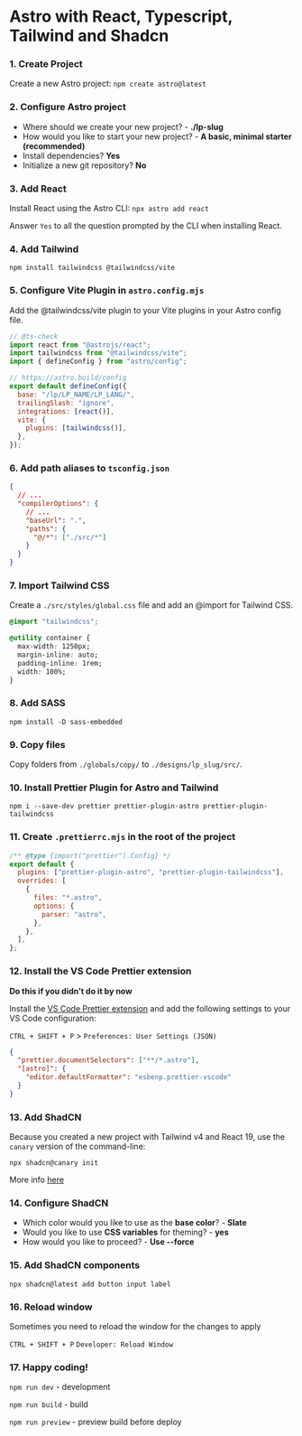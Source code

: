 # Astro with React, Typescript, Tailwind and Shadcn

### 1. Create Project

Create a new Astro project: `npm create astro@latest`

### 2. Configure Astro project

- Where should we create your new project? - **./lp-slug**
- How would you like to start your new project? - **A basic, minimal starter (recommended)**
- Install dependencies? **Yes**
- Initialize a new git repository? **No**

### 3. Add React

Install React using the Astro CLI: `npx astro add react`

Answer `Yes` to all the question prompted by the CLI when installing React.

### 4. Add Tailwind

`npm install tailwindcss @tailwindcss/vite`

### 5. Configure Vite Plugin in `astro.config.mjs`

Add the @tailwindcss/vite plugin to your Vite plugins in your Astro config file.

```mjs
// @ts-check
import react from "@astrojs/react";
import tailwindcss from "@tailwindcss/vite";
import { defineConfig } from "astro/config";

// https://astro.build/config
export default defineConfig({
  base: "/lp/LP_NAME/LP_LANG/",
  trailingSlash: "ignore",
  integrations: [react()],
  vite: {
    plugins: [tailwindcss()],
  },
});
```

### 6. Add path aliases to `tsconfig.json`

```json
{
  // ...
  "compilerOptions": {
    // ...
    "baseUrl": ".",
    "paths": {
      "@/*": ["./src/*"]
    }
  }
}
```

### 7. Import Tailwind CSS

Create a `./src/styles/global.css` file and add an @import for Tailwind CSS.

```css
@import "tailwindcss";

@utility container {
  max-width: 1250px;
  margin-inline: auto;
  padding-inline: 1rem;
  width: 100%;
}
```

### 8. Add SASS

`npm install -D sass-embedded`

### 9. Copy files

Copy folders from `./globals/copy/` to `./designs/lp_slug/src/`.

### 10. Install Prettier Plugin for Astro and Tailwind

`npm i --save-dev prettier prettier-plugin-astro prettier-plugin-tailwindcss`

### 11. Create `.prettierrc.mjs` in the root of the project

```javascript
/** @type {import("prettier").Config} */
export default {
  plugins: ["prettier-plugin-astro", "prettier-plugin-tailwindcss"],
  overrides: [
    {
      files: "*.astro",
      options: {
        parser: "astro",
      },
    },
  ],
};
```

### 12. Install the VS Code Prettier extension

**Do this if you didn't do it by now**

Install the [VS Code Prettier extension](https://marketplace.visualstudio.com/items?itemName=esbenp.prettier-vscode) and add the following settings to your VS Code configuration:

`CTRL + SHIFT + P` > `Preferences: User Settings (JSON)`

```json
{
  "prettier.documentSelectors": ["**/*.astro"],
  "[astro]": {
    "editor.defaultFormatter": "esbenp.prettier-vscode"
  }
}
```

### 13. Add ShadCN

Because you created a new project with Tailwind v4 and React 19, use the `canary` version of the command-line:

`npx shadcn@canary init`

More info [here](https://ui.shadcn.com/docs/tailwind-v4)

### 14. Configure ShadCN

- Which color would you like to use as the **base color**? - **Slate**
- Would you like to use **CSS variables** for theming? - **yes**
- How would you like to proceed? - **Use --force**

### 15. Add ShadCN components

`npx shadcn@latest add button input label`

### 16. Reload window

Sometimes you need to reload the window for the changes to apply

`CTRL + SHIFT + P` `Developer: Reload Window`

### 17. Happy coding!

`npm run dev` - development

`npm run build` - build

`npm run preview` - preview build before deploy
